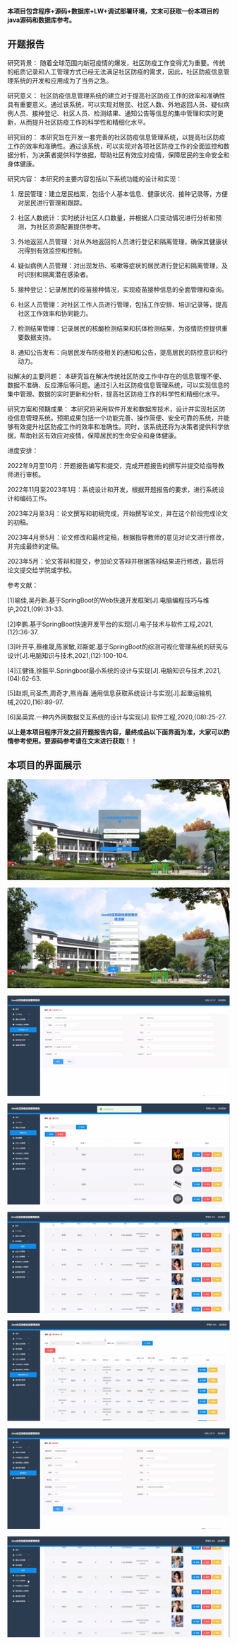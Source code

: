 ****本项目包含程序+源码+数据库+LW+调试部署环境，文末可获取一份本项目的java源码和数据库参考。****

## ******开题报告******

研究背景：
随着全球范围内新冠疫情的爆发，社区防疫工作变得尤为重要。传统的纸质记录和人工管理方式已经无法满足社区防疫的需求，因此，社区防疫信息管理系统的开发和应用成为了当务之急。

研究意义：
社区防疫信息管理系统的建立对于提高社区防疫工作的效率和准确性具有重要意义。通过该系统，可以实现对居民、社区人数、外地返回人员、疑似病例人员、接种登记、社区人员、检测结果、通知公告等信息的集中管理和实时更新，从而提升社区防疫工作的科学性和精细化水平。

研究目的：
本研究旨在开发一套完善的社区防疫信息管理系统，以提高社区防疫工作的效率和准确性。通过该系统，可以实现对各项社区防疫工作的全面监控和数据分析，为决策者提供科学依据，帮助社区有效应对疫情，保障居民的生命安全和身体健康。

研究内容： 本研究的主要内容包括以下系统功能的设计和实现：

  1. 居民管理：建立居民档案，包括个人基本信息、健康状况、接种记录等，方便对居民进行管理和跟踪。

  2. 社区人数统计：实时统计社区人口数量，并根据人口变动情况进行分析和预测，为社区资源配置提供参考。

  3. 外地返回人员管理：对从外地返回的人员进行登记和隔离管理，确保其健康状况得到有效监控和控制。

  4. 疑似病例人员管理：对出现发热、咳嗽等症状的居民进行登记和隔离管理，及时识别和隔离潜在感染者。

  5. 接种登记：记录居民的疫苗接种情况，实现疫苗接种信息的全面管理和查询。

  6. 社区人员管理：对社区工作人员进行管理，包括工作安排、培训记录等，提高社区工作效率和协同能力。

  7. 检测结果管理：记录居民的核酸检测结果和抗体检测结果，为疫情防控提供重要数据支持。

  8. 通知公告发布：向居民发布防疫相关的通知和公告，提高居民的防控意识和行动力。

拟解决的主要问题：
本研究旨在解决传统社区防疫工作中存在的信息管理不便、数据不准确、反应滞后等问题。通过引入社区防疫信息管理系统，可以实现信息的集中管理、数据的实时更新和分析，提高社区防疫工作的科学性和精细化水平。

研究方案和预期成果：
本研究将采用软件开发和数据库技术，设计并实现社区防疫信息管理系统。预期成果包括一个功能完善、操作简便、安全可靠的系统，并能够有效提升社区防疫工作的效率和准确性。同时，该系统还将为决策者提供科学依据，帮助社区有效应对疫情，保障居民的生命安全和身体健康。

进度安排：

2022年9月至10月：开题报告编写和提交，完成开题报告的撰写并提交给指导教师进行审核。

2022年11月至2023年1月：系统设计和开发，根据开题报告的要求，进行系统设计和编码工作。

2023年2月至3月：论文撰写和初稿完成，开始撰写论文，并在这个阶段完成论文的初稿。

2023年4月至5月：论文修改和最终定稿，根据指导教师的意见对论文进行修改，并完成最终的定稿。

2023年5月：论文答辩和提交，参加论文答辩并根据答辩结果进行修改，最后将论文提交给学院或学校。

参考文献：

[1]喻佳,吴丹新.基于SpringBoot的Web快速开发框架[J].电脑编程技巧与维护,2021,(09):31-33.

[2]李鹏.基于SpringBoot快速开发平台的实现[J].电子技术与软件工程,2021,(12):36-37.

[3]叶开平,蔡维晟,陈家敏,邓斯妮.基于SpringBoot的综测可视化管理系统的研究与设计[J].电脑知识与技术,2021,(12):100-104.

[4]江健锋,徐振平.Springboot最小系统的设计与实现[J].电脑知识与技术,2021,(04):62-63.

[5]赵炯,司圣杰,周奇才,熊肖磊.通用信息获取系统设计与实现[J].起重运输机械,2020,(16):89-97.

[6]吴英宾.一种内外网数据交互系统的设计与实现[J].软件工程,2020,(08):25-27.

****以上是本项目程序开发之前开题报告内容，最终成品以下面界面为准，大家可以酌情参考使用。要源码参考请在文末进行获取！！****

## ******本项目的界面展示******

![](./res/3c0f30bbc18142608372e725a1a37913.png)

![](./res/a1133de04a0b43d991f338f3a71e3525.png)

![](./res/f5b64044d3464d96a402a75d92382a69.png)

![](./res/effa5f74ef884e608e4d1ebf5f33e796.png)

![](./res/39937f4a9ed84283bfd2437b207ec8c7.png)

![](./res/61837fdfd10f4d4b92133143228a5cf8.png)

![](./res/5aeb5810df044dbb8fcdc86f5b94b63c.png)

![](./res/f6f41f4ade644e91a94b90c14468ce7e.png)

